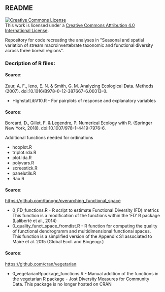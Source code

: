 ## README

<a rel="license" href="http://creativecommons.org/licenses/by/4.0/"><img alt="Creative Commons License" style="border-width:0" src="https://i.creativecommons.org/l/by/4.0/88x31.png" /></a><br />This work is licensed under a <a rel="license" href="http://creativecommons.org/licenses/by/4.0/">Creative Commons Attribution 4.0 International License</a>.

Repository for code recreating the analyses in "Seasonal and spatial variation 
of stream macroinvertebrate taxonomic and functional diversity across three 
boreal regions".

### Decription of R files:

#### Source:
Zuur, A. F., Ieno, E. N. & Smith, G. M. Analyzing Ecological Data. Methods (2007). doi:10.1016/B978-0-12-387667-6.00013-0.

* HighstatLibV10.R - For pairplots of response and explanatory variables

#### Source:
Borcard, D., Gillet, F. & Legendre, P. Numerical Ecology with R. (Springer New York, 2018). doi:10.1007/978-1-4419-7976-6.

Additional functions needed for ordinations
* hcoplot.R
* triplot.rda.R
* plot.lda.R
* polyvars.R
* screestick.R
* panelutils.R
* Rao.R

#### Source: 
https://github.com/tanogc/overarching_functional_space

* 0_FD_functions.R - R script to estimate Functional Diversity (FD) metrics This function is a modification of the functions within the ‘FD’ R package (Laliberté et al., 2014)
* 0_quality_funct_space_fromdist.R - R function for computing the quality of functional dendrogramm and multidimensional functional spaces. This function is a simplified version of the Appendix S1 associated to Maire et al. 2015 (Global Ecol. and Biogeogr.)

#### Source: 
https://github.com/cran/vegetarian

* 0_vegetarianRpackage_functions.R - Manual addition of the functions in the vegetarian R package - Jost Diversity Measures for Community Data. This package is no longer hosted on CRAN
